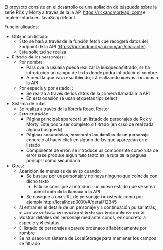 El proyecto consiste en el desarrollo de una apliación de búsqueda sobre la serie Rick y Morty a través de la la API https://rickandmortyapi.com/ e implementada en JavaScript/React.

Funcionalidades:

- Obtención listado:
  - Ésto se hará a través de la función fetch que recogerá datos del Endpoint de la API (https://rickandmortyapi.com/api/character)
  - Esta solicitud se realiza
- Filtrado de los personajes:
  - Por nombre:
    - Para que la usuaria pueda realizar la búsqueda/filtrado, se ha introducido un campo de texto donde podrá introducir el nombre
    - A medida que vaya escribiendo, irá realizando nuevas llamadas a la API
  - Por especie y por estado: :
    - Se realiza a través de los datos de la primera llamada a la API
    - En esta ocasión se usan etiquetas tipo select
- Sistema de rutas
  - Se realiza a través de la librería React Router
  - Estructuración:
    - Página principal: aparecerá un listado de personajes de Rick y Morty. Éste podrá ser completo o filtrado (en caso de realizada alguna búsqueda)
    - Páginas secundarias, mostrarán los detalles de un personaje concreto al hacer click en alguno de los que aparezcan en el listado
    - Componente de error: se introduce un componente como ruta de error si se produce algún fallo tanto en la ruta de la págiuna principal como secundaria
- Otros:
  - Aparición de mensajes de aviso cuando:
    - Se busque por un personaje y no haya ninguno que coincida con dicho texto
      - Esto se consigue al introducir un nuevo estado que se setea con el cath de la llamada a la API
    - Se navegue a una URL de personaje inexistente como por ejemplo http://localhost:3000/#/detail/12345
  - Al entrar en el detalle de un personaje y a continuación pulsar atrás, el campo de texto se muestra el texto que tenía anteriormente
  - Mostrar detalles del personaje mediante iconos, en concreto la especie y el estatus
  - El listado de personajes aparece ordenado alfabéticamente por nombre
  - Se ha usado un sistema de LocalStorage para mantener los campos de filtrado
